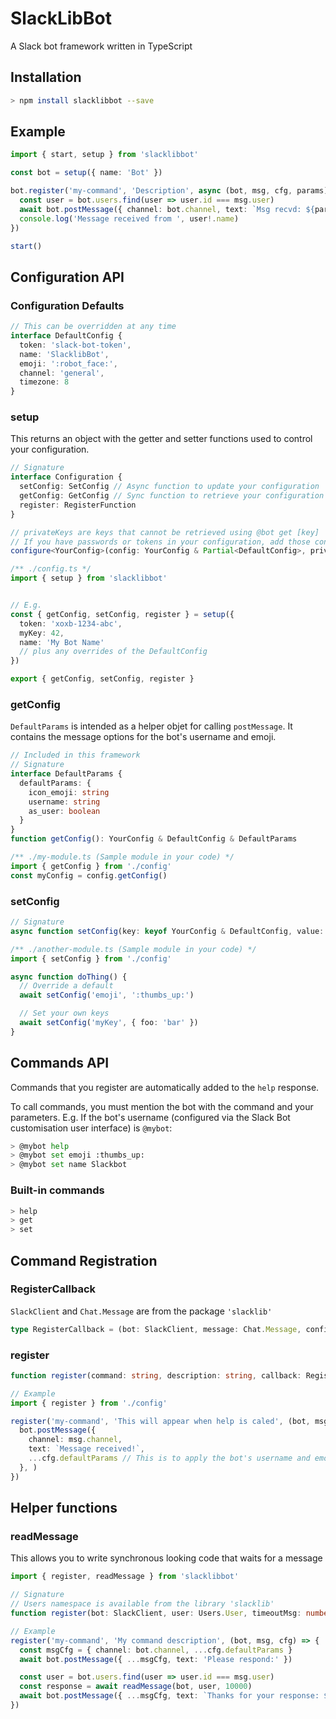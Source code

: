 # SlackLibBot
A Slack bot framework written in TypeScript

## Installation

```sh
> npm install slacklibbot --save
```

## Example
```ts
import { start, setup } from 'slacklibbot'

const bot = setup({ name: 'Bot' })

bot.register('my-command', 'Description', async (bot, msg, cfg, params) => {
  const user = bot.users.find(user => user.id === msg.user)
  await bot.postMessage({ channel: bot.channel, text: `Msg recvd: ${params.join(' ')}`, ...cfg.defaultParams })
  console.log('Message received from ', user!.name)
})

start()
```

## Configuration API

### Configuration Defaults

```ts
// This can be overridden at any time
interface DefaultConfig {
  token: 'slack-bot-token',
  name: 'SlacklibBot',
  emoji: ':robot_face:',
  channel: 'general',
  timezone: 8
}
```

### setup
This returns an object with the getter and setter functions used to control your configuration.

```ts
// Signature
interface Configuration {
  setConfig: SetConfig // Async function to update your configuration
  getConfig: GetConfig // Sync function to retrieve your configuration
  register: RegisterFunction
}

// privateKeys are keys that cannot be retrieved using @bot get [key]
// If you have passwords or tokens in your configuration, add those configuration keys to the privateKeys array when setting up
configure<YourConfig>(config: YourConfig & Partial<DefaultConfig>, privateKeys: string[]): Promise<Configuration>

/** ./config.ts */
import { setup } from 'slacklibbot'


// E.g.
const { getConfig, setConfig, register } = setup({
  token: 'xoxb-1234-abc',
  myKey: 42,
  name: 'My Bot Name'
  // plus any overrides of the DefaultConfig
})

export { getConfig, setConfig, register }
```


### getConfig
`DefaultParams` is intended as a helper objet for calling `postMessage`.
It contains the message options for the bot's username and emoji.

```ts
// Included in this framework
// Signature
interface DefaultParams {
  defaultParams: {
    icon_emoji: string
    username: string
    as_user: boolean
  }
}
function getConfig(): YourConfig & DefaultConfig & DefaultParams

/** ./my-module.ts (Sample module in your code) */
import { getConfig } from './config'
const myConfig = config.getConfig()
```

### setConfig
```ts
// Signature
async function setConfig(key: keyof YourConfig & DefaultConfig, value: any): Promise<YourConfig & DefaultConfig>

/** ./another-module.ts (Sample module in your code) */
import { setConfig } from './config'

async function doThing() {
  // Override a default
  await setConfig('emoji', ':thumbs_up:')

  // Set your own keys
  await setConfig('myKey', { foo: 'bar' })
}
```


## Commands API
Commands that you register are automatically added to the `help` response.

To call commands, you must mention the bot with the command and your parameters.
E.g. If the bot's username (configured via the Slack Bot customisation user interface) is `@mybot`:
```sh
> @mybot help
> @mybot set emoji :thumbs_up:
> @mybot set name Slackbot
```

### Built-in commands
```sh
> help
> get
> set
```

## Command Registration

### RegisterCallback
`SlackClient` and `Chat.Message` are from the package `'slacklib'`

```ts
type RegisterCallback = (bot: SlackClient, message: Chat.Message, config: Config, params: string[])
```

### register
```ts
function register(command: string, description: string, callback: RegisterCallback)

// Example
import { register } from './config'

register('my-command', 'This will appear when help is caled', (bot, msg, cfg, params) => {
  bot.postMessage({
    channel: msg.channel,
    text: `Message received!`,
    ...cfg.defaultParams // This is to apply the bot's username and emoji to its message
  }, )
})
```

## Helper functions

### readMessage
This allows you to write synchronous looking code that waits for a message

```ts
import { register, readMessage } from 'slacklibbot'

// Signature
// Users namespace is available from the library 'slacklib'
function register(bot: SlackClient, user: Users.User, timeoutMsg: number): Promise<string>

// Example
register('my-command', 'My command description', (bot, msg, cfg) => {
  const msgCfg = { channel: bot.channel, ...cfg.defaultParams }
  await bot.postMessage({ ...msgCfg, text: 'Please respond:' })

  const user = bot.users.find(user => user.id === msg.user)
  const response = await readMessage(bot, user, 10000)
  await bot.postMessage({ ...msgCfg, text: `Thanks for your response: ${response}` })
})

```